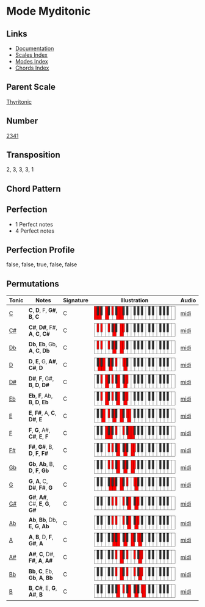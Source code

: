 # Mode Myditonic

## Links

- [Documentation](README.md)
- [Scales Index](Scales.md)
- [Modes Index](Modes.md)
- [Chords Index](Chords.md)

## Parent Scale

[Thyritonic](ScaleThyritonic.md)

## Number

[2341](https://ianring.com/musictheory/scales/2341)

## Transposition

2, 3, 3, 3, 1

## Chord Pattern



## Perfection

- 1 Perfect notes
- 4 Perfect notes

## Perfection Profile

false, false, true, false, false

## Permutations

| Tonic | Notes | Signature | Illustration | Audio |
|-------|-------|-----------|--------------|-------|
| [C](ModeCNaturalMyditonic.md) | **C**, **D**, F, **G#**, **B**, **C** | C | ![CNaturalMyditonic](ModeCNaturalMyditonic.png) | [midi](https://github.com/edipermadi/music/blob/main/docs/ModeCNaturalMyditonic.mid?raw=true) |
| [C#](ModeCSharpMyditonic.md) | **C#**, **D#**, F#, **A**, **C**, **C#** | C | ![CSharpMyditonic](ModeCSharpMyditonic.png) | [midi](https://github.com/edipermadi/music/blob/main/docs/ModeCSharpMyditonic.mid?raw=true) |
| [Db](ModeDFlatMyditonic.md) | **Db**, **Eb**, Gb, **A**, **C**, **Db** | C | ![DFlatMyditonic](ModeDFlatMyditonic.png) | [midi](https://github.com/edipermadi/music/blob/main/docs/ModeDFlatMyditonic.mid?raw=true) |
| [D](ModeDNaturalMyditonic.md) | **D**, **E**, G, **A#**, **C#**, **D** | C | ![DNaturalMyditonic](ModeDNaturalMyditonic.png) | [midi](https://github.com/edipermadi/music/blob/main/docs/ModeDNaturalMyditonic.mid?raw=true) |
| [D#](ModeDSharpMyditonic.md) | **D#**, **F**, G#, **B**, **D**, **D#** | C | ![DSharpMyditonic](ModeDSharpMyditonic.png) | [midi](https://github.com/edipermadi/music/blob/main/docs/ModeDSharpMyditonic.mid?raw=true) |
| [Eb](ModeEFlatMyditonic.md) | **Eb**, **F**, Ab, **B**, **D**, **Eb** | C | ![EFlatMyditonic](ModeEFlatMyditonic.png) | [midi](https://github.com/edipermadi/music/blob/main/docs/ModeEFlatMyditonic.mid?raw=true) |
| [E](ModeENaturalMyditonic.md) | **E**, **F#**, A, **C**, **D#**, **E** | C | ![ENaturalMyditonic](ModeENaturalMyditonic.png) | [midi](https://github.com/edipermadi/music/blob/main/docs/ModeENaturalMyditonic.mid?raw=true) |
| [F](ModeFNaturalMyditonic.md) | **F**, **G**, A#, **C#**, **E**, **F** | C | ![FNaturalMyditonic](ModeFNaturalMyditonic.png) | [midi](https://github.com/edipermadi/music/blob/main/docs/ModeFNaturalMyditonic.mid?raw=true) |
| [F#](ModeFSharpMyditonic.md) | **F#**, **G#**, B, **D**, **F**, **F#** | C | ![FSharpMyditonic](ModeFSharpMyditonic.png) | [midi](https://github.com/edipermadi/music/blob/main/docs/ModeFSharpMyditonic.mid?raw=true) |
| [Gb](ModeGFlatMyditonic.md) | **Gb**, **Ab**, B, **D**, **F**, **Gb** | C | ![GFlatMyditonic](ModeGFlatMyditonic.png) | [midi](https://github.com/edipermadi/music/blob/main/docs/ModeGFlatMyditonic.mid?raw=true) |
| [G](ModeGNaturalMyditonic.md) | **G**, **A**, C, **D#**, **F#**, **G** | C | ![GNaturalMyditonic](ModeGNaturalMyditonic.png) | [midi](https://github.com/edipermadi/music/blob/main/docs/ModeGNaturalMyditonic.mid?raw=true) |
| [G#](ModeGSharpMyditonic.md) | **G#**, **A#**, C#, **E**, **G**, **G#** | C | ![GSharpMyditonic](ModeGSharpMyditonic.png) | [midi](https://github.com/edipermadi/music/blob/main/docs/ModeGSharpMyditonic.mid?raw=true) |
| [Ab](ModeAFlatMyditonic.md) | **Ab**, **Bb**, Db, **E**, **G**, **Ab** | C | ![AFlatMyditonic](ModeAFlatMyditonic.png) | [midi](https://github.com/edipermadi/music/blob/main/docs/ModeAFlatMyditonic.mid?raw=true) |
| [A](ModeANaturalMyditonic.md) | **A**, **B**, D, **F**, **G#**, **A** | C | ![ANaturalMyditonic](ModeANaturalMyditonic.png) | [midi](https://github.com/edipermadi/music/blob/main/docs/ModeANaturalMyditonic.mid?raw=true) |
| [A#](ModeASharpMyditonic.md) | **A#**, **C**, D#, **F#**, **A**, **A#** | C | ![ASharpMyditonic](ModeASharpMyditonic.png) | [midi](https://github.com/edipermadi/music/blob/main/docs/ModeASharpMyditonic.mid?raw=true) |
| [Bb](ModeBFlatMyditonic.md) | **Bb**, **C**, Eb, **Gb**, **A**, **Bb** | C | ![BFlatMyditonic](ModeBFlatMyditonic.png) | [midi](https://github.com/edipermadi/music/blob/main/docs/ModeBFlatMyditonic.mid?raw=true) |
| [B](ModeBNaturalMyditonic.md) | **B**, **C#**, E, **G**, **A#**, **B** | C | ![BNaturalMyditonic](ModeBNaturalMyditonic.png) | [midi](https://github.com/edipermadi/music/blob/main/docs/ModeBNaturalMyditonic.mid?raw=true) |
